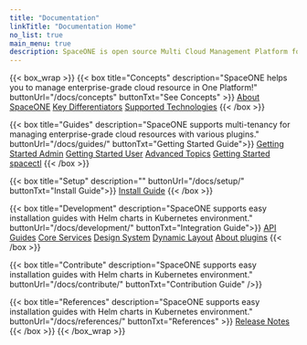 ```yaml
---
title: "Documentation"
linkTitle: "Documentation Home"
no_list: true
main_menu: true
description: SpaceONE is open source Multi Cloud Management Platform for resource monitoring, automation, and analysis.
---
```


{{< box_wrap >}}
{{< box title="Concepts" description="SpaceONE helps you to manage enterprise-grade cloud resource in One Platform!" buttonUrl="/docs/concepts" buttonTxt="See Concepts" >}}
<a href="/docs/concepts" >About SpaceONE</a>
<a href="/docs/concepts/key-differentiators" >Key Differentiators</a>
<a href="/docs/references/supported_technologies" >Supported Technologies</a>
{{< /box >}}

{{< box title="Guides" description="SpaceONE supports multi-tenancy for managing enterprise-grade cloud resources with various plugins." buttonUrl="/docs/guides/" buttonTxt="Getting Started Guide">}}
<a href="/docs/guides/admin_guide" >Getting Started Admin</a>
<a href="/docs/guides/user_guide" >Getting Started User</a>
<a href="/docs/guides/advanced_topics" >Advanced Topics</a>
<a href="/docs/guides/spaceone_cli" >Getting Started spacectl</a>
{{< /box >}}

{{< box title="Setup" description="" buttonUrl="/docs/setup/" buttonTxt="Install Guide">}}
<a href="/docs/setup/quick_install/" >Install Guide</a>
{{< /box >}}

{{< box title="Development" description="SpaceONE supports easy installation guides with Helm charts in Kubernetes environment." buttonUrl="/docs/development/" buttonTxt="Integration Guide">}}
<a href="/docs/development/apis" >API Guides</a>
<a href="/docs/development/core_services" >Core Services</a>
<a href="/docs/development/design_system" >Design System</a>
<a href="/docs/development/dynamic_layout" >Dynamic Layout</a>
<a href="/docs/development/plugins/about_plugin" >About plugins</a>
{{< /box >}}

{{< box title="Contribute" description="SpaceONE supports easy installation guides with Helm charts in Kubernetes environment." buttonUrl="/docs/contribute/" buttonTxt="Contribution Guide" />}}

{{< box title="References" description="SpaceONE supports easy installation guides with Helm charts in Kubernetes environment." buttonUrl="/docs/references/"  buttonTxt="References" >}}
<a href="/docs/references/release_notes" >Release Notes</a>
{{< /box >}}
{{< /box_wrap >}}
